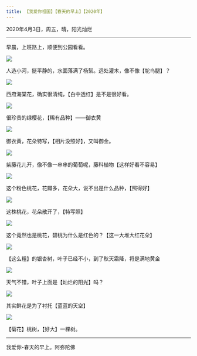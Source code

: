 ```yaml
---
title: 【我爱你祖国】【春天的早上】【2020年】
---
```


2020年4月3日，周五，晴，阳光灿烂

***

早晨，上班路上，顺便到公园看看。

![](https://cdn.jsdelivr.net/gh/185zy/PicturesLibrary/img/chen00.jpg)

人造小河，挺平静的，水面落满了杨絮。远处灌木，像不像【鸵鸟腿】？

![](https://cdn.jsdelivr.net/gh/185zy/PicturesLibrary/img/chen01.jpg)

西府海棠花，确实很清纯，【白中透红】是不是很好看。

![](https://cdn.jsdelivr.net/gh/185zy/PicturesLibrary/img/chen02.jpg)

很珍贵的绿樱花，【稀有品种】——御衣黄

![](https://cdn.jsdelivr.net/gh/185zy/PicturesLibrary/img/chen03.jpg)

御衣黄，花朵特写，【相片没照好】，又叫御金。

![](https://cdn.jsdelivr.net/gh/185zy/PicturesLibrary/img/chen04.jpg)

紫藤花儿开，像不像一串串的葡萄呢，藤科植物【这样好看不容易】

![](https://cdn.jsdelivr.net/gh/185zy/PicturesLibrary/img/chen05.jpg)

这个粉色桃花，花瓣多，花朵大，说不出是什么品种，【照得好】

![](https://cdn.jsdelivr.net/gh/185zy/PicturesLibrary/img/chen06.jpg)

这株桃花，花朵散开了，【特写照】

![](https://cdn.jsdelivr.net/gh/185zy/PicturesLibrary/img/chen07.jpg)

这个竟然也是桃花，碧桃为什么是红色的？【这一大堆大红花朵】

![](https://cdn.jsdelivr.net/gh/185zy/PicturesLibrary/img/chen08.jpg)

【这么粗】的银杏树，叶子已经不小，到了秋天霜降，将是满地黄金

![](https://cdn.jsdelivr.net/gh/185zy/PicturesLibrary/img/chen09.jpg)

天气不错，叶子上面是【灿烂的阳光】吗？

![](https://cdn.jsdelivr.net/gh/185zy/PicturesLibrary/img/chen10.jpg)

其实鲜花是为了衬托【蓝蓝的天空】

![](https://cdn.jsdelivr.net/gh/185zy/PicturesLibrary/img/chen11.jpg)

【菊花】桃树，【好大】一棵树。

***

我爱你-春天的早上。阿弥陀佛
